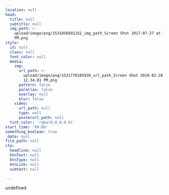 ```yaml
---
location: null
head:
  title: null
  subtitle: null
  img_path: >-
    upload/image/png/1531856691152_img_path_Screen Shot 2017-07-27 at 1.56.35
    PM.png
style:
  id: null
  class: null
  font_color: null
  media:
    img:
      url_path: >-
        upload/image/png/1531776105939_url_path_Screen Shot 2018-02-28 at
        12.34.01 PM.png
      pattern: false
      parallax: false
      overlay: null
      blur: false
    video:
      url_path: null
      type: null
      posterurl_path: null
  tint_color: 'rgba(0,0,0,0.0)'
start_time: '00:00'
something_boolean: true
_date: null
file_path: null
cta:
  headline: null
  btnText: null
  btnType: null
  btnLink: null
  subtext: null

---
```



undefined



